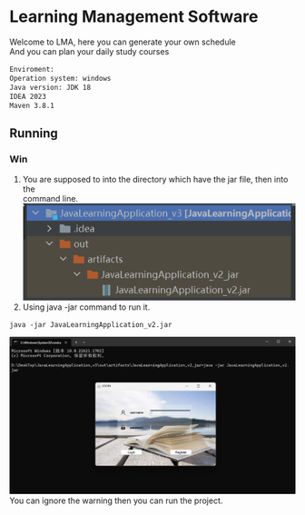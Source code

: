 # Learning Management Software
Welcome to LMA, here you can generate your own schedule  
And you can plan your daily study courses  

```
Enviroment:
Operation system: windows
Java version: JDK 18
IDEA 2023
Maven 3.8.1
```

## Running
### Win
1. You are supposed to into the directory which have the jar file, then into the  
command line.
![jar.png](jar.png)
2. Using java -jar command to run it.
```
java -jar JavaLearningApplication_v2.jar
```
![img.png](img.png)
You can ignore the warning then you can run the project.
